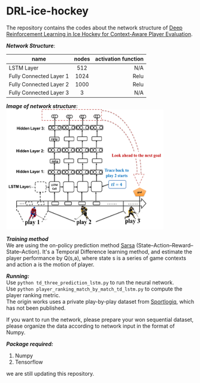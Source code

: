# DRL-ice-hockey

The repository contains the codes about the network structure of [Deep Reinforcement Learning in Ice Hockey
for Context-Aware Player Evaluation](inprogress).  

***Network Structure***:  

| name        | nodes           | activation function  |
| ------------- |:-------------:| -----:|
| LSTM Layer    | 512           | N/A |
| Fully Connected Layer 1| 1024     |  Relu |
| Fully Connected Layer 2| 1000      |  Relu |
| Fully Connected Layer 3| 3      |  N/A |

***Image of network structure***:  
<img src=./images/DP-lstm-model-structure.png alt="drawing" height="320" width="420"/>

<!---![model-structure](./images/DP-lstm-model-structure.png =250x250)--->

***Training method***  
We are using the on-policy prediction method [Sarsa](https://en.wikipedia.org/wiki/State%E2%80%93action%E2%80%93reward%E2%80%93state%E2%80%93action) (State–Action–Reward–State–Action).
It's a Temporal Difference learning method, and estimate the player performance by Q(s,a), where state s is a series of game contexts and action a is the motion of player.

***Running:***  
Use ```python td_three_prediction_lstm.py``` to run the neural network.  
Use ```python player_ranking_match_by_match_td_lstm.py``` to compute the player ranking metric.  
The origin works uses a private play-by-play dataset from [Sportlogiq](http://sportlogiq.com/en/), which has not been published.

If you want to run the network, please prepare your won sequential dataset, please organize the data according to network input in the format of Numpy.   

***Package required:***  
1. Numpy 
2. Tensorflow

we are still updating this repository.
